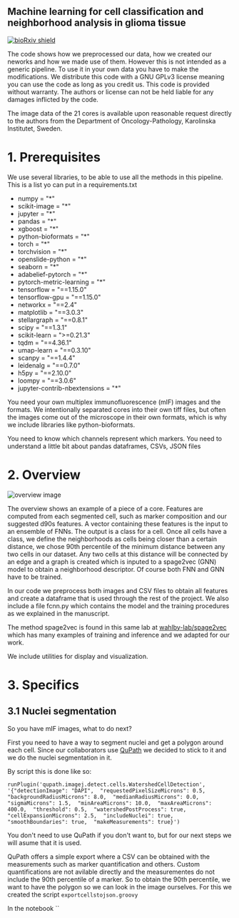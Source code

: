 ## Machine learning for cell classification and neighborhood analysis in glioma tissue

[![bioRxiv shield](https://img.shields.io/badge/bioRxiv-10.1101/2021.02.26.433051-red.svg)](https://www.biorxiv.org/content/10.1101/2021.02.26.433051v1)

The code shows how we preprocessed our data, how we created our neworks and how we made use of them. However this is not intended as a generic pipeline. To use it in your own data you have to make the modifications. We distribute this code with a GNU GPLv3 license meaning you can use the code as long as you credit us. This code is provided without warranty. The authors or license can not be held liable for any damages inflicted by the code.

The image data of the 21 cores is available upon reasonable request directly to the authors from the Department of Oncology-Pathology, Karolinska Institutet, Sweden. 

# 1. Prerequisites

We use several libraries, to be able to use all the methods in this pipeline. This is a list yo can put in a requirements.txt
+ numpy = "*"
+ scikit-image = "*"
+ jupyter = "*"
+ pandas = "*"
+ xgboost = "*"
+ python-bioformats = "*"
+ torch = "*"
+ torchvision = "*"
+ openslide-python = "*"
+ seaborn = "*"
+ adabelief-pytorch = "*"
+ pytorch-metric-learning = "*"
+ tensorflow = "==1.15.0"
+ tensorflow-gpu = "==1.15.0"
+ networkx = "==2.4"
+ matplotlib = "==3.0.3"
+ stellargraph = "==0.8.1"
+ scipy = "==1.3.1"
+ scikit-learn = ">=0.21.3"
+ tqdm = "==4.36.1"
+ umap-learn = "==0.3.10"
+ scanpy = "==1.4.4"
+ leidenalg = "==0.7.0"
+ h5py = "==2.10.0"
+ loompy = "==3.0.6"
+ jupyter-contrib-nbextensions = "*"

You need your own multiplex immunofluorescence (mIF) images and the formats. We intentionally separated cores into their own tiff files, but often the images come out of the microscope in their own formats, which is why we include libraries like python-bioformats.

You need to know which channels represent which markers. You need to understand a little bit about pandas dataframes, CSVs, JSON files

# 2. Overview

![overview image](https://github.com/wahlby-lab/celltypeneighbor/blob/bd5bf6ce4c0c76f64635d81aa5cb6d193fa84c7e/misc/overview.png)

The overview shows an example of a piece of a core. Features are computed from each segmented cell, such as marker composition and our suggested d90s features. A vector containing these features is the input to an ensemble of FNNs. The output is a class for a cell. Once all cells have a class, we define the neighborhoods as cells being closer than a certain distance, we chose 90th percentile of the minimum distance between any two cells in our dataset. Any two cells at this distance will be connected by an edge and a graph is created which is inputed to a spage2vec (GNN) model to obtain a neighborhood descriptor. Of course both FNN and GNN have to be trained.

In our code we preprocess both images and CSV files to obtain all features and create a dataframe that is used through the rest of the project.
We also include a file fcnn.py which contains the model and the training procedures as we explained in the manuscript.

The method spage2vec is found in this same lab at [wahlby-lab/spage2vec](https://github.com/wahlby-lab/spage2vec) which has many examples of training and inference and we adapted for our work.

We include utilities for display and visualization.

# 3. Specifics

## 3.1 Nuclei segmentation
So you have mIF images, what to do next?

First you need to have a way to segment nuclei and get a polygon around each cell. Since our collaborators use [QuPath](https://qupath.github.io/) we decided to stick to it and we do the nuclei segmentation in it.

By script this is done like so:

```runPlugin('qupath.imagej.detect.cells.WatershedCellDetection', '{"detectionImage": "DAPI",  "requestedPixelSizeMicrons": 0.5,  "backgroundRadiusMicrons": 8.0,  "medianRadiusMicrons": 0.0,  "sigmaMicrons": 1.5,  "minAreaMicrons": 10.0,  "maxAreaMicrons": 400.0,  "threshold": 0.5,  "watershedPostProcess": true,  "cellExpansionMicrons": 2.5,  "includeNuclei": true,  "smoothBoundaries": true,  "makeMeasurements": true}')```

You don't need to use QuPath if you don't want to, but for our next steps we will asume that it is used.

QuPath offers a simple export where a CSV can be obtained with the measurements such as marker quantification and others. Custom quantifications are not avilable directly and the measurementes do not include the 90th percentile of a marker. So to obtain the 90th percentile, we want to have the polygon so we can look in the image ourselves. For this we created the script `exportcellstojson.groovy`

In the notebook ``
